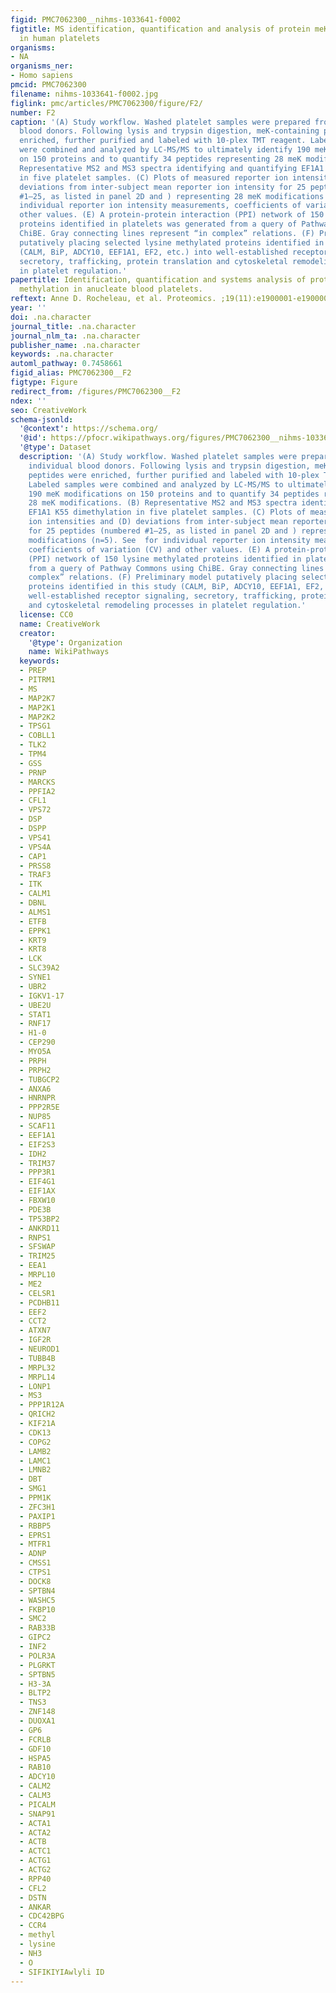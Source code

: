 ```yaml
---
figid: PMC7062300__nihms-1033641-f0002
figtitle: MS identification, quantification and analysis of protein meK modifications
  in human platelets
organisms:
- NA
organisms_ner:
- Homo sapiens
pmcid: PMC7062300
filename: nihms-1033641-f0002.jpg
figlink: pmc/articles/PMC7062300/figure/F2/
number: F2
caption: '(A) Study workflow. Washed platelet samples were prepared from five individual
  blood donors. Following lysis and trypsin digestion, meK-containing peptides were
  enriched, further purified and labeled with 10-plex TMT reagent. Labeled samples
  were combined and analyzed by LC-MS/MS to ultimately identify 190 meK modifications
  on 150 proteins and to quantify 34 peptides representing 28 meK modifications. (B)
  Representative MS2 and MS3 spectra identifying and quantifying EF1A1 K55 dimethylation
  in five platelet samples. (C) Plots of measured reporter ion intensities and (D)
  deviations from inter-subject mean reporter ion intensity for 25 peptides (numbered
  #1–25, as listed in panel 2D and ) representing 28 meK modifications (n=5). See  for
  individual reporter ion intensity measurements, coefficients of variation (CV) and
  other values. (E) A protein-protein interaction (PPI) network of 150 lysine methylated
  proteins identified in platelets was generated from a query of Pathway Commons using
  ChiBE. Gray connecting lines represent “in complex” relations. (F) Preliminary model
  putatively placing selected lysine methylated proteins identified in this study
  (CALM, BiP, ADCY10, EEF1A1, EF2, etc.) into well-established receptor signaling,
  secretory, trafficking, protein translation and cytoskeletal remodeling processes
  in platelet regulation.'
papertitle: Identification, quantification and systems analysis of protein N-ε lysine
  methylation in anucleate blood platelets.
reftext: Anne D. Rocheleau, et al. Proteomics. ;19(11):e1900001-e1900001.
year: ''
doi: .na.character
journal_title: .na.character
journal_nlm_ta: .na.character
publisher_name: .na.character
keywords: .na.character
automl_pathway: 0.7458661
figid_alias: PMC7062300__F2
figtype: Figure
redirect_from: /figures/PMC7062300__F2
ndex: ''
seo: CreativeWork
schema-jsonld:
  '@context': https://schema.org/
  '@id': https://pfocr.wikipathways.org/figures/PMC7062300__nihms-1033641-f0002.html
  '@type': Dataset
  description: '(A) Study workflow. Washed platelet samples were prepared from five
    individual blood donors. Following lysis and trypsin digestion, meK-containing
    peptides were enriched, further purified and labeled with 10-plex TMT reagent.
    Labeled samples were combined and analyzed by LC-MS/MS to ultimately identify
    190 meK modifications on 150 proteins and to quantify 34 peptides representing
    28 meK modifications. (B) Representative MS2 and MS3 spectra identifying and quantifying
    EF1A1 K55 dimethylation in five platelet samples. (C) Plots of measured reporter
    ion intensities and (D) deviations from inter-subject mean reporter ion intensity
    for 25 peptides (numbered #1–25, as listed in panel 2D and ) representing 28 meK
    modifications (n=5). See  for individual reporter ion intensity measurements,
    coefficients of variation (CV) and other values. (E) A protein-protein interaction
    (PPI) network of 150 lysine methylated proteins identified in platelets was generated
    from a query of Pathway Commons using ChiBE. Gray connecting lines represent “in
    complex” relations. (F) Preliminary model putatively placing selected lysine methylated
    proteins identified in this study (CALM, BiP, ADCY10, EEF1A1, EF2, etc.) into
    well-established receptor signaling, secretory, trafficking, protein translation
    and cytoskeletal remodeling processes in platelet regulation.'
  license: CC0
  name: CreativeWork
  creator:
    '@type': Organization
    name: WikiPathways
  keywords:
  - PREP
  - PITRM1
  - MS
  - MAP2K7
  - MAP2K1
  - MAP2K2
  - TPSG1
  - COBLL1
  - TLK2
  - TPM4
  - GSS
  - PRNP
  - MARCKS
  - PPFIA2
  - CFL1
  - VPS72
  - DSP
  - DSPP
  - VPS41
  - VPS4A
  - CAP1
  - PRSS8
  - TRAF3
  - ITK
  - CALM1
  - DBNL
  - ALMS1
  - ETFB
  - EPPK1
  - KRT9
  - KRT8
  - LCK
  - SLC39A2
  - SYNE1
  - UBR2
  - IGKV1-17
  - UBE2U
  - STAT1
  - RNF17
  - H1-0
  - CEP290
  - MYO5A
  - PRPH
  - PRPH2
  - TUBGCP2
  - ANXA6
  - HNRNPR
  - PPP2R5E
  - NUP85
  - SCAF11
  - EEF1A1
  - EIF2S3
  - IDH2
  - TRIM37
  - PPP3R1
  - EIF4G1
  - EIF1AX
  - FBXW10
  - PDE3B
  - TP53BP2
  - ANKRD11
  - RNPS1
  - SFSWAP
  - TRIM25
  - EEA1
  - MRPL10
  - ME2
  - CELSR1
  - PCDHB11
  - EEF2
  - CCT2
  - ATXN7
  - IGF2R
  - NEUROD1
  - TUBB4B
  - MRPL32
  - MRPL14
  - LONP1
  - MS3
  - PPP1R12A
  - QRICH2
  - KIF21A
  - CDK13
  - COPG2
  - LAMB2
  - LAMC1
  - LMNB2
  - DBT
  - SMG1
  - PPM1K
  - ZFC3H1
  - PAXIP1
  - RBBP5
  - EPRS1
  - MTFR1
  - ADNP
  - CMSS1
  - CTPS1
  - DOCK8
  - SPTBN4
  - WASHC5
  - FKBP10
  - SMC2
  - RAB33B
  - GIPC2
  - INF2
  - POLR3A
  - PLGRKT
  - SPTBN5
  - H3-3A
  - BLTP2
  - TNS3
  - ZNF148
  - DUOXA1
  - GP6
  - FCRLB
  - GDF10
  - HSPA5
  - RAB10
  - ADCY10
  - CALM2
  - CALM3
  - PICALM
  - SNAP91
  - ACTA1
  - ACTA2
  - ACTB
  - ACTC1
  - ACTG1
  - ACTG2
  - RPP40
  - CFL2
  - DSTN
  - ANKAR
  - CDC42BPG
  - CCR4
  - methyl
  - lysine
  - NH3
  - O
  - SIFIKIYIAwlyli ID
---
```

